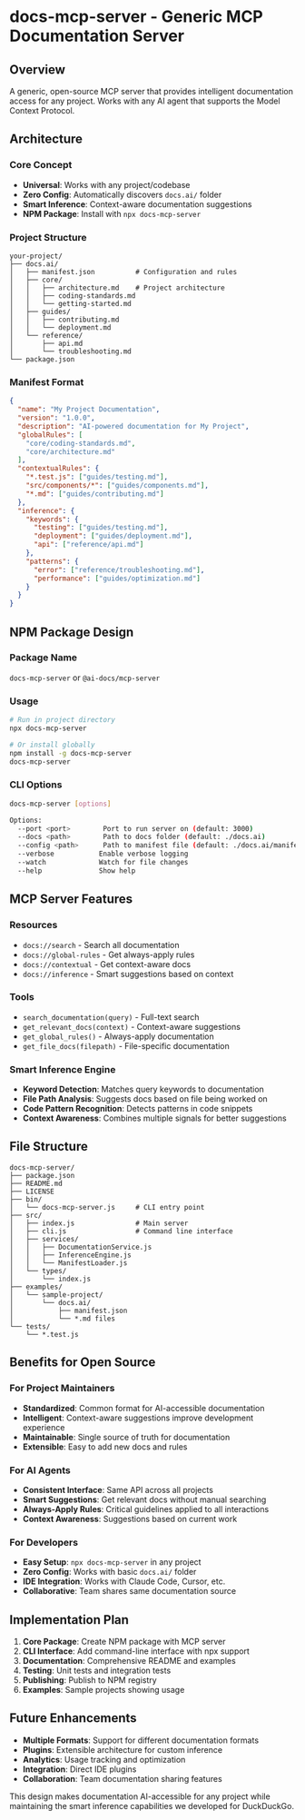 # docs-mcp-server - Generic MCP Documentation Server

## Overview
A generic, open-source MCP server that provides intelligent documentation access for any project. Works with any AI agent that supports the Model Context Protocol.

## Architecture

### Core Concept
- **Universal**: Works with any project/codebase
- **Zero Config**: Automatically discovers `docs.ai/` folder
- **Smart Inference**: Context-aware documentation suggestions
- **NPM Package**: Install with `npx docs-mcp-server`

### Project Structure
```
your-project/
├── docs.ai/
│   ├── manifest.json          # Configuration and rules
│   ├── core/
│   │   ├── architecture.md    # Project architecture
│   │   ├── coding-standards.md
│   │   └── getting-started.md
│   ├── guides/
│   │   ├── contributing.md
│   │   └── deployment.md
│   └── reference/
│       ├── api.md
│       └── troubleshooting.md
└── package.json
```

### Manifest Format
```json
{
  "name": "My Project Documentation",
  "version": "1.0.0",
  "description": "AI-powered documentation for My Project",
  "globalRules": [
    "core/coding-standards.md",
    "core/architecture.md"
  ],
  "contextualRules": {
    "*.test.js": ["guides/testing.md"],
    "src/components/*": ["guides/components.md"],
    "*.md": ["guides/contributing.md"]
  },
  "inference": {
    "keywords": {
      "testing": ["guides/testing.md"],
      "deployment": ["guides/deployment.md"],
      "api": ["reference/api.md"]
    },
    "patterns": {
      "error": ["reference/troubleshooting.md"],
      "performance": ["guides/optimization.md"]
    }
  }
}
```

## NPM Package Design

### Package Name
`docs-mcp-server` or `@ai-docs/mcp-server`

### Usage
```bash
# Run in project directory
npx docs-mcp-server

# Or install globally
npm install -g docs-mcp-server
docs-mcp-server
```

### CLI Options
```bash
docs-mcp-server [options]

Options:
  --port <port>        Port to run server on (default: 3000)
  --docs <path>        Path to docs folder (default: ./docs.ai)
  --config <path>      Path to manifest file (default: ./docs.ai/manifest.json)
  --verbose           Enable verbose logging
  --watch             Watch for file changes
  --help              Show help
```

## MCP Server Features

### Resources
- `docs://search` - Search all documentation
- `docs://global-rules` - Get always-apply rules
- `docs://contextual` - Get context-aware docs
- `docs://inference` - Smart suggestions based on context

### Tools
- `search_documentation(query)` - Full-text search
- `get_relevant_docs(context)` - Context-aware suggestions
- `get_global_rules()` - Always-apply documentation
- `get_file_docs(filepath)` - File-specific documentation

### Smart Inference Engine
- **Keyword Detection**: Matches query keywords to documentation
- **File Path Analysis**: Suggests docs based on file being worked on
- **Code Pattern Recognition**: Detects patterns in code snippets
- **Context Awareness**: Combines multiple signals for better suggestions

## File Structure
```
docs-mcp-server/
├── package.json
├── README.md
├── LICENSE
├── bin/
│   └── docs-mcp-server.js     # CLI entry point
├── src/
│   ├── index.js               # Main server
│   ├── cli.js                 # Command line interface
│   ├── services/
│   │   ├── DocumentationService.js
│   │   ├── InferenceEngine.js
│   │   └── ManifestLoader.js
│   └── types/
│       └── index.js
├── examples/
│   └── sample-project/
│       └── docs.ai/
│           ├── manifest.json
│           └── *.md files
└── tests/
    └── *.test.js
```

## Benefits for Open Source

### For Project Maintainers
- **Standardized**: Common format for AI-accessible documentation
- **Intelligent**: Context-aware suggestions improve development experience
- **Maintainable**: Single source of truth for documentation
- **Extensible**: Easy to add new docs and rules

### For AI Agents
- **Consistent Interface**: Same API across all projects
- **Smart Suggestions**: Get relevant docs without manual searching
- **Always-Apply Rules**: Critical guidelines applied to all interactions
- **Context Awareness**: Suggestions based on current work

### For Developers
- **Easy Setup**: `npx docs-mcp-server` in any project
- **Zero Config**: Works with basic `docs.ai/` folder
- **IDE Integration**: Works with Claude Code, Cursor, etc.
- **Collaborative**: Team shares same documentation source

## Implementation Plan

1. **Core Package**: Create NPM package with MCP server
2. **CLI Interface**: Add command-line interface with npx support
3. **Documentation**: Comprehensive README and examples
4. **Testing**: Unit tests and integration tests
5. **Publishing**: Publish to NPM registry
6. **Examples**: Sample projects showing usage

## Future Enhancements
- **Multiple Formats**: Support for different documentation formats
- **Plugins**: Extensible architecture for custom inference
- **Analytics**: Usage tracking and optimization
- **Integration**: Direct IDE plugins
- **Collaboration**: Team documentation sharing features

This design makes documentation AI-accessible for any project while maintaining the smart inference capabilities we developed for DuckDuckGo.